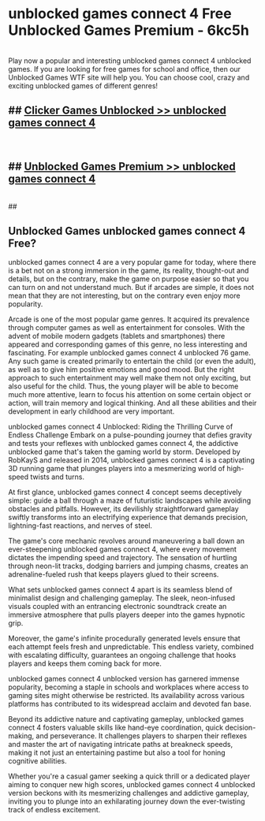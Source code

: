 # unblocked games connect 4  Free Unblocked Games Premium - 6kc5h <br>
<br>
Play now a popular and interesting unblocked games connect 4 unblocked games. If you are looking for free games for school and office, then our Unblocked Games WTF site will help you. You can choose cool, crazy and exciting unblocked games of different genres!


## ##  [Clicker Games Unblocked >> unblocked games connect 4](http://freeplayer.one?title=unblocked_games_connect_4&ref=UGames)
  <br>

##  ## [Unblocked Games Premium >> unblocked games connect 4](http://freeplayer.one?title=unblocked_games_connect_4&ref=UGames)
  <br>
  ##



## Unblocked Games unblocked games connect 4 Free?

unblocked games connect 4 are a very popular game for today, where there is a bet not on a strong immersion in the game, its reality, thought-out and details, but on the contrary, make the game on purpose easier so that you can turn on and not understand much. But if arcades are simple, it does not mean that they are not interesting, but on the contrary even enjoy more popularity.

Arcade is one of the most popular game genres. It acquired its prevalence through computer games as well as entertainment for consoles. With the advent of mobile modern gadgets (tablets and smartphones) there appeared and corresponding games of this genre, no less interesting and fascinating. For example unblocked games connect 4 unblocked 76 game. Any such game is created primarily to entertain the child (or even the adult), as well as to give him positive emotions and good mood. But the right approach to such entertainment may well make them not only exciting, but also useful for the child. Thus, the young player will be able to become much more attentive, learn to focus his attention on some certain object or action, will train memory and logical thinking. And all these abilities and their development in early childhood are very important.

unblocked games connect 4 Unblocked: Riding the Thrilling Curve of Endless Challenge
Embark on a pulse-pounding journey that defies gravity and tests your reflexes with unblocked games connect 4, the addictive unblocked game that's taken the gaming world by storm. Developed by RobKayS and released in 2014, unblocked games connect 4 is a captivating 3D running game that plunges players into a mesmerizing world of high-speed twists and turns.

At first glance, unblocked games connect 4 concept seems deceptively simple: guide a ball through a maze of futuristic landscapes while avoiding obstacles and pitfalls. However, its devilishly straightforward gameplay swiftly transforms into an electrifying experience that demands precision, lightning-fast reactions, and nerves of steel.

The game's core mechanic revolves around maneuvering a ball down an ever-steepening unblocked games connect 4, where every movement dictates the impending speed and trajectory. The sensation of hurtling through neon-lit tracks, dodging barriers and jumping chasms, creates an adrenaline-fueled rush that keeps players glued to their screens.

What sets unblocked games connect 4 apart is its seamless blend of minimalist design and challenging gameplay. The sleek, neon-infused visuals coupled with an entrancing electronic soundtrack create an immersive atmosphere that pulls players deeper into the games hypnotic grip.

Moreover, the game's infinite procedurally generated levels ensure that each attempt feels fresh and unpredictable. This endless variety, combined with escalating difficulty, guarantees an ongoing challenge that hooks players and keeps them coming back for more.

unblocked games connect 4 unblocked version has garnered immense popularity, becoming a staple in schools and workplaces where access to gaming sites might otherwise be restricted. Its availability across various platforms has contributed to its widespread acclaim and devoted fan base.

Beyond its addictive nature and captivating gameplay, unblocked games connect 4 fosters valuable skills like hand-eye coordination, quick decision-making, and perseverance. It challenges players to sharpen their reflexes and master the art of navigating intricate paths at breakneck speeds, making it not just an entertaining pastime but also a tool for honing cognitive abilities.

Whether you're a casual gamer seeking a quick thrill or a dedicated player aiming to conquer new high scores, unblocked games connect 4 unblocked version beckons with its mesmerizing challenges and addictive gameplay, inviting you to plunge into an exhilarating journey down the ever-twisting track of endless excitement.